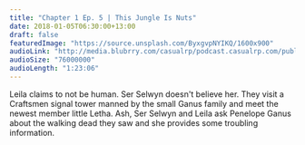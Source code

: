 ```yaml
---
title: "Chapter 1 Ep. 5 | This Jungle Is Nuts"
date: 2018-01-05T06:30:00+13:00
draft: false
featuredImage: "https://source.unsplash.com/ByxgvpNYIKQ/1600x900"
audioLink: "http://media.blubrry.com/casualrp/podcast.casualrp.com/public/EP%20005%20-%20This%20Jungle%20is%20Nuts!.mp3"
audioSize: "76000000"
audioLength: "1:23:06"
---
```


Leila claims to not be human. Ser Selwyn doesn't believe her. They visit a Craftsmen signal tower manned by the small Ganus family and meet the newest member little Letha. Ash, Ser Selwyn and Leila ask Penelope Ganus about the walking dead they saw and she provides some troubling information.
